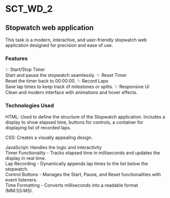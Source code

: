 # SCT_WD_2
## Stopwatch web application
This task is a modern, interactive, and user-friendly stopwatch web application designed for precision and ease of use.

### Features

✨ Start/Stop Timer<br>
Start and pause the stopwatch seamlessly.
✨ Reset Timer<br>
Reset the timer back to 00:00:00.
✨ Record Laps<br>
Save lap times to keep track of milestones or splits.
✨ Responsive UI<br>
Clean and modern interface with animations and hover effects.

### Technologies Used

HTML: Used to define the structure of the Stopwatch application. Includes a display to show elapsed time, buttons for controls, a container for displaying list of recorded laps.<br>

CSS: Creates a visually appealing design.<br>

JavaScript: Handles the logic and interactivity  <br>
Timer Functionality - Tracks elapsed time in milliseconds and updates the display in real time.<br>
Lap Recording - Dynamically appends lap times to the list below the stopwatch.<br>
Control Buttons - Manages the Start, Pause, and Reset functionalities with event listeners.<br>
Time Formatting - Converts milliseconds into a readable format (MM:SS:MS).
